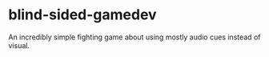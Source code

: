 # blind-sided-gamedev
An incredibly simple fighting game about using mostly audio cues instead of visual.
